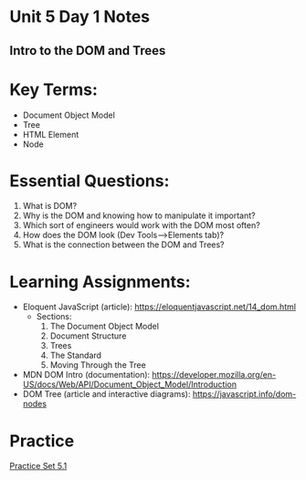 # Unit 5 Day 1 Notes
## Intro to the DOM and Trees

# Key Terms:
- Document Object Model
- Tree
- HTML Element
- Node

# Essential Questions:
1. What is DOM?
2. Why is the DOM and knowing how to manipulate it important?
3. Which sort of engineers would work with the DOM most often?
4. How does the DOM look (Dev Tools-->Elements tab)?
5. What is the connection between the DOM and Trees?

# Learning Assignments:
- Eloquent JavaScript (article): https://eloquentjavascript.net/14_dom.html
    - Sections:
        1. The Document Object Model
        2. Document Structure
        3. Trees
        4. The Standard
        5. Moving Through the Tree
- MDN DOM Intro (documentation): https://developer.mozilla.org/en-US/docs/Web/API/Document_Object_Model/Introduction
- DOM Tree (article and interactive diagrams): https://javascript.info/dom-nodes

# Practice
[Practice Set 5.1](lesson-1-intro-to-dom/exercise.md)